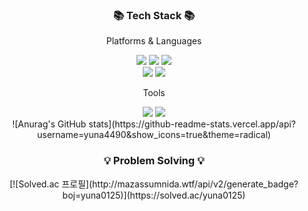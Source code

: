 <div align=center>
  <h3> 📚 Tech Stack 📚 </h3>
  <p> Platforms & Languages </p>
 </div>
 
 <div align="center">
    <img src="https://img.shields.io/badge/Spring-6DB33F?style=for-the-badge&logo=Spring&logoColor=white"/>
    <img src="https://img.shields.io/badge/Spring Boot-6DB33F?style=for-the-badge&logo=Spring Boot&logoColor=white"/>
    <img src="https://img.shields.io/badge/Python-3776AB?style=for-the-badge&logo=Python&logoColor=white"/>
    <br>
    <img src="https://img.shields.io/badge/React Native-09D3AC?style=for-the-badge&logo=Create React App&logoColor=white"/>
    <img src="https://img.shields.io/badge/AWS-232F3E?style=for-the-badge&logo=Amazon AWS&logoColor=white"/>
</div>

<div align=center>
  <p> Tools </p>
 </div>
 
<div align=center>
  <img src="https://img.shields.io/badge/Visual Studio Code-007ACC?style=for-the-badge&logo=Visual Studio Code&logoColor=white"/>
  <img src="https://img.shields.io/badge/IntelliJ-000000?style=for-the-badge&logo=IntelliJ IDEA&logoColor=white"/>
 </div>
 
 <div align=center>
    ![Anurag's GitHub stats](https://github-readme-stats.vercel.app/api?username=yuna4490&show_icons=true&theme=radical)
 </div>
  
 <div align=center>
  <h3> 💡 Problem Solving 💡 </h3>
 </div>
 
 <div align=center>
 [![Solved.ac
프로필](http://mazassumnida.wtf/api/v2/generate_badge?boj=yuna0125)](https://solved.ac/yuna0125)

 </div>

